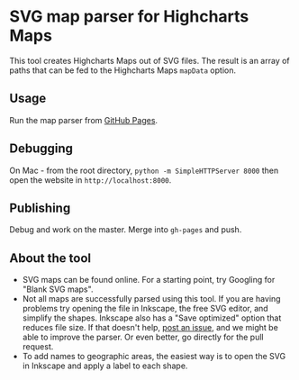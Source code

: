 # SVG map parser for Highcharts Maps

This tool creates Highcharts Maps out of SVG files. The result is an array of paths
that can be fed to the Highcharts Maps `mapData` option.

## Usage
Run the map parser from [GitHub Pages](https://highcharts.github.io/map-from-svg/).

## Debugging
On Mac - from the root directory, `python -m SimpleHTTPServer 8000` then open the
website in `http://localhost:8000`.

## Publishing
Debug and work on the master. Merge into `gh-pages` and push.

## About the tool
* SVG maps can be found online. For a starting point, try Googling for "Blank SVG maps".
* Not all maps are successfully parsed using this tool. If you are having problems try opening the file in Inkscape, the free SVG editor, and simplify the shapes. Inkscape also has a "Save optimized" option that reduces file size. If that doesn't help, [post an issue](https://github.com/highcharts/map-from-svg/issues), and we might be able to improve the parser. Or even better, go directly for the pull request.
* To add names to geographic areas, the easiest way is to open the SVG in Inkscape and apply a label to each shape.